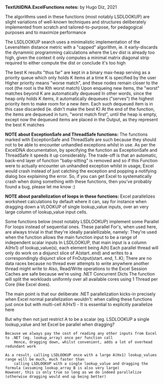 **TextUtilDNA.ExcelFunctions notes:** by Hugo Diz, 2021

The algorithms used in these functions (most notably LSDLOOKUP) are slight variations of well-known techniques and structures
   deliberately implemented from scratch and tailored-to-purpose, for pedagogical purposes and to maximize performance

The LSDLOOKUP search uses a minimalistic implementation of the Levenshtein distance metric with a "capped" algorithm, ie.
    it early-discards the dynammic programming calculations where the Lev dist is already too high, given the context
    it only computes a minimal matrix diagonal strip required to either compute the dist or conclude it's too high

The best K results "thus far" are kept in a binary max-heap serving as a priority queue which only holds K items at a time
    K is specified by the user
    Higher priority means "worse match", and these nodes remain closer to the root (the root is the Kth worst match)
    Upon enqueing new items, the "worst" matches beyond K are automatically dequeued
        In other words, since the heap only holds K items, it automatically dequeues ("serves") the highest priority item
        to make room for a new item. Each such dequeued item is in this case discarded (ie. didn't make the best K)
    At the end of the function, the items are dequeued in turn, "worst match first", until the heap is empty,
        except now the dequeued items are placed in the Output, as they represent the best K matches


**NOTE about ExceptionSafe and ThreadSafe functions:**
The functions marked with ExceptionSafe and ThreadSafe are such because they should not to be able to encounter unhandled
    exceptions whilst in use. As per the ExcelDNA documentation, by specifying the function as ExceptionSafe and ThreadSafe
    it speeds it up considerably.
The trade-off is that an automatic, back-end layer of function "baby-sitting" is removed and so 
    if this Function were to actually encounter un unhandled exception whilst in usage, 
    Excel would crash instead of just catching the exception and popping a notifying dialog box explaining the error.
So, if you can get Excel to systematically crash when doing something with these functions,
    then you've probably found a bug, please let me know :)


**NOTE about parallelization of loops in these functions:**
Excel parallelizes worksheet calculations by default where it can, say for instance when
    dragging down a VLOOKUP of single lookup_value inputs, over an very large column of lookup_value input cells.

Some functions below (most notably LSDLOOKUP) implement some Parallel For loops instead of sequential ones.
    These parallel For's, when used here, are always trivial in that they're ideally paralellizable, namely:
        They're used when the function allows the main function input to be a range of independent scalar inputs
        In LSDLOOKUP, that main input is a column A(Hx1) of lookup_value(s), each element being A(h)
        Each parallel thread will only do work on a disjunct slice of A(start..end) and writes to
            a correspondingly disjunct slice of FnOutput(start..end, 1..K);
        There are no data races because no thread ever attempts to write anywhere another thread might write to
        Also, Read/Write operations to the Excel Session Caches are safe because we're using .NET Concurrent Dicts
        The function will split the workloads uniformly over all available cores using 1 Thread per Core (like Excel does).

The main point is that our deliberate .NET parallelization kicks-in precisely when Excel normal parallelization wouldn't:
        when calling these functions just once but with multi-cell A(Hx1) - It is essential to explicitly parallelize here

But why then not just restrict A to be a scalar (eg. LSDLOOKUP a single lookup_value and let Excel be parallel when dragging?

    Because we always pay the cost of reading any other inputs from Excel to .NET (eg. lookup_array) once per function call
        Hence, dragging down, whilst convenient, adds a lot of overhead redundant work

    As a result, calling LSDLOOKUP once with a large A(Hx1) lookup_values range will be much, much faster than
        calling LSDLOOKUP with a single lookup_value and dragging the formula (assuming lookup_array B is also very large)
    However, this is only true so long as we do indeed parallelize (otherwise dragging would end up being better)